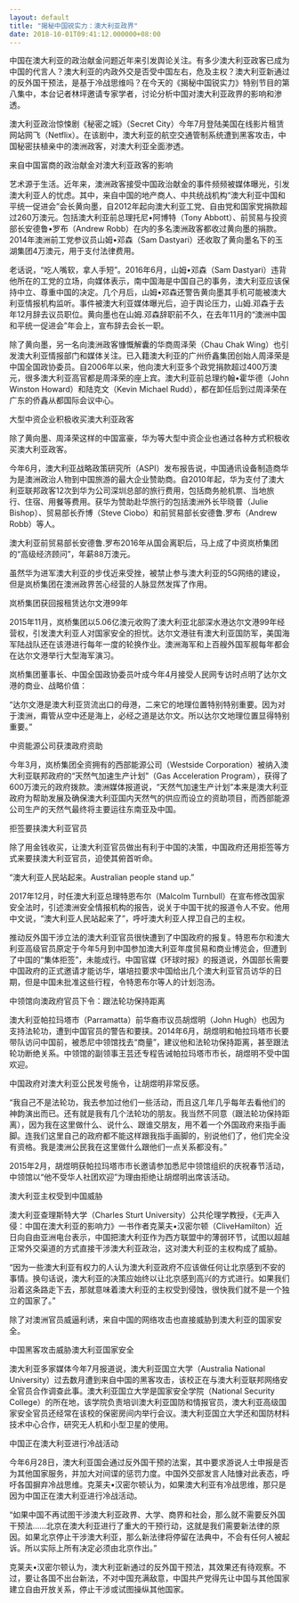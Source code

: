 ```yaml
---
layout: default
title: "揭秘中国锐实力：澳大利亚政界"
date: 2018-10-01T09:41:12.000000+08:00
---
```


中国在澳大利亚的政治献金问题近年来引发舆论关注。有多少澳大利亚政客已成为中国的代言人？澳大利亚的内政外交是否受中国左右，危及主权？澳大利亚新通过的反外国干预法，是基于冷战思维吗？在今天的《揭秘中国锐实力》特别节目的第八集中，本台记者林坪邀请专家学者，讨论分析中国对澳大利亚政界的影响和渗透。

澳大利亚政治惊悚剧《秘密之城》（Secret City）今年7月登陆美国在线影片租赁网站网飞（Netflix）。在该剧中，澳大利亚的航空交通管制系统遭到黑客攻击，中国秘密扶植亲中的澳洲政客，对澳大利亚全面渗透。

来自中国富商的政治献金对澳大利亚政客的影响

艺术源于生活。近年来，澳洲政客接受中国政治献金的事件频频被媒体曝光，引发澳大利亚人的忧虑。其中，来自中国的地产商人、中共统战机构“澳大利亚中国和平统一促进会”会长黄向墨，自2012年起向澳大利亚工党、自由党和国家党捐款超过260万澳元。包括澳大利亚前总理托尼•阿博特（Tony Abbott）、前贸易与投资部长安德鲁•罗布（Andrew Robb）在内的多名澳洲政客都收过黄向墨的捐款。2014年澳洲前工党参议员山姆•邓森（Sam Dastyari）还收取了黄向墨名下的玉湖集团4万澳元，用于支付法律费用。

老话说，“吃人嘴软，拿人手短”。2016年6月，山姆•邓森（Sam Dastyari）违背他所在的工党的立场，向媒体表示，南中国海是中国自己的事务，澳大利亚应该保持中立、尊重中国的决定。几个月后，山姆•邓森还警告黄向墨其手机可能被澳大利亚情报机构监听。事件被澳大利亚媒体曝光后，迫于舆论压力，山姆.邓森于去年12月辞去议员职位。黄向墨也在山姆.邓森辞职前不久，在去年11月的“澳洲中国和平统一促进会”年会上，宣布辞去会长一职。

除了黄向墨，另一名向澳洲政客慷慨解囊的华商周泽荣（Chau Chak Wing）也引发澳大利亚情报部门和媒体关注。已入籍澳大利亚的广州侨鑫集团创始人周泽荣是中国全国政协委员。自2006年以来，他向澳大利亚多个政党捐款超过400万澳元，很多澳大利亚高官都是周泽荣的座上宾。澳大利亚前总理约翰•霍华德（John Winston Howard）和陆克文（Kevin Michael Rudd），都在卸任后到过周泽荣在广东的侨鑫从都国际会议中心。

大型中资企业积极收买澳大利亚政客

除了黄向墨、周泽荣这样的中国富豪，华为等大型中资企业也通过各种方式积极收买澳大利亚政客。

今年6月，澳大利亚战略政策研究所（ASPI）发布报告说，中国通讯设备制造商华为是澳洲政治人物到中国旅游的最大企业赞助商。自2010年起，华为支付了澳大利亚联邦政客12次到华为公司深圳总部的旅行费用，包括商务舱机票、当地旅行、住宿、用餐等费用。获华为赞助赴华旅行的包括澳洲外长毕晓普（Julie Bishop）、贸易部长乔博（Steve Ciobo）和前贸易部长安德鲁.罗布（Andrew Robb）等人。

澳大利亚前贸易部长安德鲁.罗布2016年从国会离职后，马上成了中资岚桥集团的“高级经济顾问”，年薪88万澳元。

虽然华为进军澳大利亚的步伐近来受挫，被禁止参与澳大利亚的5G网络的建设，但是岚桥集团在澳洲政界苦心经营的人脉显然发挥了作用。

岚桥集团获回报租赁达尔文港99年

2015年11月，岚桥集团以5.06亿澳元收购了澳大利亚北部深水港达尔文港99年经营权，引发澳大利亚人对国家安全的担忧。达尔文港驻有澳大利亚国防军，美国海军陆战队还在该港进行每年一度的轮换作业。澳洲海军和上百艘外国军舰每年都会在达尔文港举行大型海军演习。

岚桥集团董事长、中国全国政协委员叶成今年4月接受人民网专访时点明了达尔文港的商业、战略价值：

“达尔文港是澳大利亚货流出口的母港，二来它的地理位置特别特别重要。因为对于澳洲，甭管从空中还是海上，必经之道是达尔文。所以达尔文地理位置显得特别重要。”

中资能源公司获澳政府资助

今年3月，岚桥集团全资拥有的西部能源公司（Westside Corporation）被纳入澳大利亚联邦政府的“天然气加速生产计划”（Gas Acceleration Program），获得了600万澳元的政府拨款。澳洲媒体报道说，“天然气加速生产计划”本来是澳大利亚政府为帮助发展及确保澳大利亚国内天然气的供应而设立的资助项目，而西部能源公司生产的天然气最终将主要运往东南亚及中国。

拒签要挟澳大利亚官员

除了用金钱收买，让澳大利亚官员做出有利于中国的决策，中国政府还用拒签等方式来要挟澳大利亚官员，迫使其俯首听命。

“澳大利亚人民站起来。Australian people stand up.”

2017年12月，时任澳大利亚总理特恩布尔（Malcolm Turnbull）在宣布修改国家安全法时，引述澳洲安全情报机构的报告，说关于中国干扰的报道令人不安。他用中文说，“澳大利亚人民站起来了”，呼吁澳大利亚人捍卫自己的主权。

推动反外国干涉立法的澳大利亚官员很快遭到了中国政府的报复。特恩布尔和澳大利亚高级官员原定于今年5月到中国参加澳大利亚年度贸易和商业博览会，但遭到了中国的“集体拒签”，未能成行。中国官媒《环球时报》的报道说，外国部长需要中国政府的正式邀请才能访华，堪培拉要求中国给出几个澳大利亚官员访华的日期，但是中国未批准这些行程，令特恩布尔等人的计划泡汤。

中领馆向澳政府官员下令：跟法轮功保持距离

澳大利亚帕拉玛塔市（Parramatta）前华裔市议员胡煜明（John Hugh）也因为支持法轮功，遭到中国官员的警告和要挟。2014年6月，胡煜明和帕拉玛塔市长要带队访问中国前，被悉尼中领馆找去“商量”，建议他和法轮功保持距离，甚至跟法轮功断绝关系。中领馆的副领事王芸还专程告诫帕拉玛塔市市长，胡煜明不受中国欢迎。

中国政府对澳大利亚公民发号施令，让胡煜明非常反感。

“我自己不是法轮功，我去参加过他们一些活动，而且这几年几乎每年去看他们的神韵演出而已。还有就是我有几个法轮功的朋友。我当然不同意（跟法轮功保持距离），因为我在这里做什么、说什么、跟谁交朋友，用不着一个外国政府来指手画脚。连我们这里自己的政府都不能这样跟我指手画脚的，别说他们了，他们完全没有资格。我是澳洲公民我在这里做什么跟他们一点关系都没有。”

2015年2月，胡煜明获帕拉玛塔市市长邀请参加悉尼中领馆组织的庆祝春节活动，中领馆以“他不受华人社团欢迎”为理由拒绝让胡煜明出席该活动。

澳大利亚主权受到中国威胁

澳大利亚查理斯特大学（Charles Sturt University）公共伦理学教授，《无声入侵：中国在澳大利亚的影响力》一书作者克莱夫•汉密尔顿（CliveHamilton）近日向自由亚洲电台表示，中国把澳大利亚作为西方联盟中的薄弱环节，试图以超越正常外交渠道的方式直接干涉澳大利亚政治，这对澳大利亚的主权构成了威胁。

“因为一些澳大利亚有权力的人认为澳大利亚政府不应该做任何让北京感到不安的事情。换句话说，澳大利亚的决策应始终以让北京感到高兴的方式进行。如果我们沿着这条路走下去，那就意味着澳大利亚的主权受到侵蚀，很快我们就不是一个独立的国家了。”

除了对澳洲官员威逼利诱，来自中国的网络攻击也直接威胁到澳大利亚的国家安全。

中国黑客攻击威胁澳大利亚国家安全

澳大利亚多家媒体今年7月报道说，澳大利亚国立大学（Australia National University）过去数月遭到来自中国的黑客攻击，该校正在与澳大利亚联邦网络安全官员合作调查此事。澳大利亚国立大学是国家安全学院（National Security College）的所在地，该学院负责培训澳大利亚国防和情报官员，澳大利亚高级国家安全官员还经常在该校的保密房间内举行会议。澳大利亚国立大学还和国防材料技术中心合作，研究无人机和小型卫星的使用。

中国正在澳大利亚进行冷战活动

今年6月28日，澳大利亚国会通过反外国干预的法案，其中要求游说人士申报是否为其他国家服务，并加大对间谍的惩罚力度。中国外交部发言人陆慷对此表态，呼吁各国摒弃冷战思维。克莱夫•汉密尔顿认为，如果澳大利亚有冷战思维，那只是因为中国正在澳大利亚进行冷战活动。

“如果中国不再试图干涉澳大利亚政界、大学、商界和社会，那么就不需要反外国干预法……北京在澳大利亚进行了重大的干预行动，这就是我们需要新法律的原因。如果北京停止干涉澳大利亚，那么新法律将停留在法典中，不会有任何人被起诉。所以实际上所有决定必须由北京作出。”

克莱夫•汉密尔顿认为，澳大利亚新通过的反外国干预法，其效果还有待观察。不过，要让各国不出台新法，不对中国充满敌意，中国共产党得先让中国与其他国家建立自由开放关系，停止干涉或试图操纵其他国家。

